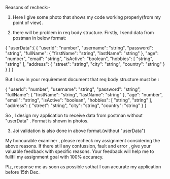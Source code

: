 Reasons of recheck:-

1. Here I give some photo that shows my code working properly(from my point of view).

2. there will be problem in req body structure. Firstly, I send data from postman in below format:

{
"userData":{
{
"userId": "number",
"username": "string",
"password": "string",
"fullName": {
"firstName": "string",
"lastName": "string"
},
"age": "number",
"email": "string",
"isActive": "boolean",
"hobbies": [
"string",
"string"
],
"address": {
"street": "string",
"city": "string",
"country": "string"
}
}
}
}

But I saw in your requirement document that req body structure must be :

{
"userId": "number",
"username": "string",
"password": "string",
"fullName": {
"firstName": "string",
"lastName": "string"
},
"age": "number",
"email": "string",
"isActive": "boolean",
"hobbies": [
"string",
"string"
],
"address": {
"street": "string",
"city": "string",
"country": "string"
}
}

So , I design my application to receive data from postman without "userData" . Format is shown in photos.

3. Joi validation is also done in above format.(without "userData")

My honourable examiner , please recheck my assignment considering the above reasons. If there still any confussion, fault and error , give your valuable feedback with specific reasons. Your feedback will help me to fullfil my assignment goal with 100% accuracy.

Plz, response me as soon as possible sothat I can accurate my application before 15th Dec.
